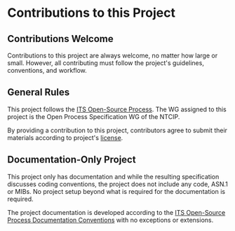 # Contributions to this Project

## Contributions Welcome

Contributions to this project are always welcome, no matter how large or small. However, all contributing must follow the project's guidelines, conventions, and workflow.

## General Rules

This project follows the [ITS Open-Source Process](https://ite-org.github.io/NTCIP-8008/). The WG assigned to this project is the Open Process Specification WG of the NTCIP.

By providing a contribution to this project, contributors agree to submit their materials according to project's [license](LICENSE.md).

## Documentation-Only Project

This project only has documentation and while the resulting specification discusses coding conventions, the project does not include any code, ASN.1 or MIBs. No project setup beyond what is required for the documentation is required.

The project documentation is developed according to the [ITS Open-Source Process Documentation Conventions](https://ite-org.github.io/NTCIP-8008/documentation-conventions/) with no exceptions or extensions.
